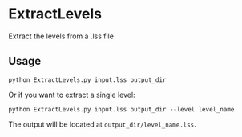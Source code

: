 # ExtractLevels
Extract the levels from a .lss file

## Usage

`python ExtractLevels.py input.lss output_dir`

Or if you want to extract a single level:

`python ExtractLevels.py input.lss output_dir --level level_name`

The output will be located at `output_dir/level_name.lss`.
